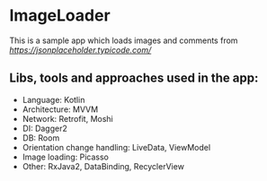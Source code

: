 # ImageLoader

This is a sample app which loads images and comments from *https://jsonplaceholder.typicode.com/*

## Libs, tools and approaches used in the app:

- Language: Kotlin
- Architecture: MVVM
- Network: Retrofit, Moshi
- DI: Dagger2
- DB: Room
- Orientation change handling: LiveData, ViewModel
- Image loading: Picasso
- Other: RxJava2, DataBinding, RecyclerView
